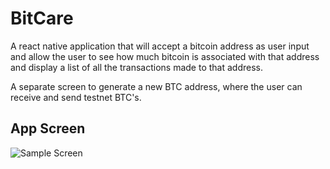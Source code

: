 # BitCare

A react native application that will accept a bitcoin address as user input and
allow the user to see how much bitcoin is associated with that address and
display a list of all the transactions made to that address.

A separate screen to generate a new BTC address, 
where the user can receive and send testnet BTC's.

## App Screen

![Sample Screen](https://github.com/amanajmani/BitCare/blob/master/appScreen.gif)
